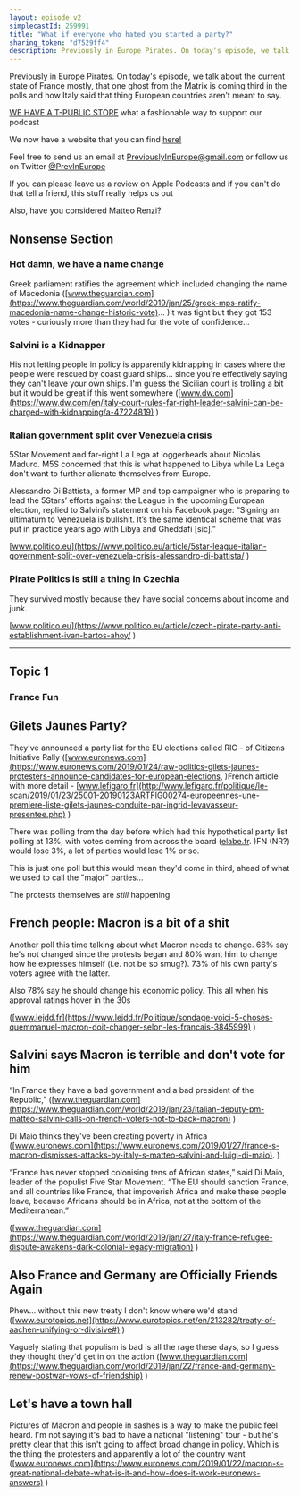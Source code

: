 ```yaml
---
layout: episode_v2
simplecastId: 259991
title: "What if everyone who hated you started a party?"
sharing_token: "d7529ff4"
description: Previously in Europe Pirates. On today's episode, we talk about the current state of France mostly, that one ghost from the Matrix is coming third in the polls and how Italy said that thing European countries aren't meant to say.
---
```


Previously in Europe Pirates. On today's episode, we talk about the current state of France mostly, that one ghost from the Matrix is coming third in the polls and how Italy said that thing European countries aren't meant to say.

[WE HAVE A T-PUBLIC STORE][1] what a fashionable way to support our podcast

We now have a website that you can find [here!][2]

Feel free to send us an email at [PreviouslyInEurope@gmail.com][3] or follow us on Twitter [@PrevInEurope][4]

If you can please leave us a review on Apple Podcasts and if you can't do that tell a friend, this stuff really helps us out

Also, have you considered Matteo Renzi? 

  [1]:https://www.teepublic.com/user/previneurope
  [2]:http://previouslyineurope.eu/
  [3]:https://previouslyineurope@gmail.com
  [4]: https://twitter.com/PrevInEurope

## Nonsense Section
### Hot damn, we have a name change
Greek parliament ratifies the agreement which included changing the name of Macedonia ([www.theguardian.com](https://www.theguardian.com/world/2019/jan/25/greek-mps-ratify-macedonia-name-change-historic-vote)... )It was tight but they got 153 votes - curiously more than they had for the vote of confidence... 

### Salvini is a Kidnapper
His not letting people in policy is apparently kidnapping in cases where the people were rescued by coast guard ships... since you're effectively saying they can't leave your own ships. I'm guess the Sicilian court is trolling a bit but it would be great if this went somewhere ([www.dw.com](https://www.dw.com/en/italy-court-rules-far-right-leader-salvini-can-be-charged-with-kidnapping/a-47224819) )

### Italian government split over Venezuela crisis


5Star Movement and far-right La Lega at loggerheads about Nicolás Maduro. M5S concerned that this is what happened to Libya while La Lega don't want to further alienate themselves from Europe.

Alessandro Di Battista, a former MP and top campaigner who is preparing to lead the 5Stars’ efforts against the League in the upcoming European election, replied to Salvini’s statement on his Facebook page: “Signing an ultimatum to Venezuela is bullshit. It’s the same identical scheme that was put in practice years ago with Libya and Gheddafi [sic].”

[www.politico.eu](https://www.politico.eu/article/5star-league-italian-government-split-over-venezuela-crisis-alessandro-di-battista/)


### Pirate Politics is still a thing in Czechia


They survived mostly because they have social concerns about income and junk.

[www.politico.eu](https://www.politico.eu/article/czech-pirate-party-anti-establishment-ivan-bartos-ahoy/)



------
## Topic 1
### France Fun


## Gilets Jaunes Party?

They've announced a party list for the EU elections called RIC - of Citizens Initiative Rally ([www.euronews.com](https://www.euronews.com/2019/01/24/raw-politics-gilets-jaunes-protesters-announce-candidates-for-european-elections, )French article with more detail - [www.lefigaro.fr](http://www.lefigaro.fr/politique/le-scan/2019/01/23/25001-20190123ARTFIG00274-europeennes-une-premiere-liste-gilets-jaunes-conduite-par-ingrid-levavasseur-presentee.php))

There was polling from the day before which had this hypothetical party list polling at 13%, with votes coming from across the board ([elabe.fr](https://elabe.fr/wp-content/uploads/2019/01/20192301_elabe_bfmtv_les-francais-et-lelection-europeenne.pdf). )FN (NR?) would lose 3%, a lot of parties would lose 1% or so.

This is just one poll but this would mean they'd come in third, ahead of what we used to call the "major" parties...

The protests themselves are _still_ happening


## French people: Macron is a bit of a shit

Another poll this time talking about what Macron needs to change. 66% say he's not changed since the protests began and 80% want him to change how he expresses himself (i.e. not be so smug?). 73% of his own party's voters agree with the latter. 

Also 78% say he should change his economic policy. This all when his approval ratings hover in the 30s

([www.lejdd.fr](https://www.lejdd.fr/Politique/sondage-voici-5-choses-quemmanuel-macron-doit-changer-selon-les-francais-3845999))


## Salvini says Macron is terrible and don't vote for him

“In France they have a bad government and a bad president of the Republic,” ([www.theguardian.com](https://www.theguardian.com/world/2019/jan/23/italian-deputy-pm-matteo-salvini-calls-on-french-voters-not-to-back-macron))

Di Maio thinks they've been creating poverty in Africa ([www.euronews.com](https://www.euronews.com/2019/01/27/france-s-macron-dismisses-attacks-by-italy-s-matteo-salvini-and-luigi-di-maio). )

“France has never stopped colonising tens of African states,” said Di Maio, leader of the populist Five Star Movement. “The EU should sanction France, and all countries like France, that impoverish Africa and make these people leave, because Africans should be in Africa, not at the bottom of the Mediterranean.”

([www.theguardian.com](https://www.theguardian.com/world/2019/jan/27/italy-france-refugee-dispute-awakens-dark-colonial-legacy-migration))


## Also France and Germany are Officially Friends Again

Phew... without this new treaty I don't know where we'd stand ([www.eurotopics.net](https://www.eurotopics.net/en/213282/treaty-of-aachen-unifying-or-divisive#))

Vaguely stating that populism is bad is all the rage these days, so I guess they thought they'd get in on the action ([www.theguardian.com](https://www.theguardian.com/world/2019/jan/22/france-and-germany-renew-postwar-vows-of-friendship))


## Let's have a town hall

Pictures of Macron and people in sashes is a way to make the public feel heard. I'm not saying it's bad to have a national "listening" tour - but he's pretty clear that this isn't going to affect broad change in policy. Which is the thing the protesters and apparently a lot of the country want ([www.euronews.com](https://www.euronews.com/2019/01/22/macron-s-great-national-debate-what-is-it-and-how-does-it-work-euronews-answers))


